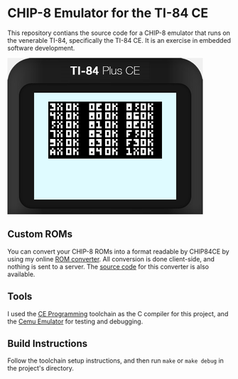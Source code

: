 # CHIP-8 Emulator for the TI-84 CE

This repository contians the source code for a CHIP-8 emulator that runs on the venerable TI-84, specifically the TI-84 CE. It is an exercise in embedded software development.

![Test ROM Image](assets/test_rom.png)

## Custom ROMs

You can convert your CHIP-8 ROMs into a format readable by CHIP84CE by using my online [ROM converter](https://leong.sh/chip84ceromcreator/). All conversion is done client-side, and nothing is sent to a server. The [source code](https://github.com/kyleleong/chip84ceromcreator/) for this converter is also available.

## Tools

I used the [CE Programming](https://github.com/CE-Programming/toolchain) toolchain as the C compiler for this project, and the [Cemu Emulator](https://github.com/CE-Programming/CEmu) for testing and debugging.

## Build Instructions

Follow the toolchain setup instructions, and then run `make` or `make debug` in the project's directory.
